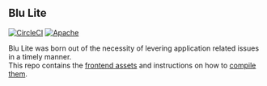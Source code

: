 Blu Lite
---
[![CircleCI](https://circleci.com/gh/PI-Victor/blu-lite/tree/master.svg?style=svg&circle-token=a38e40f8e8b6aaa54ffc00709fa9e667ca6ae8f1)](https://circleci.com/gh/PI-Victor/blu-lite/tree/master)
[![Apache](https://img.shields.io/badge/license-Apache%20License%202.0-E91E63.svg?style=flat-square)](http://www.apache.org/licenses/)

Blu Lite was born out of the necessity of levering application related issues in a timely manner.  
This repo contains the [frontend assets](assets/) and instructions on how to [compile them](assets/README.md).
